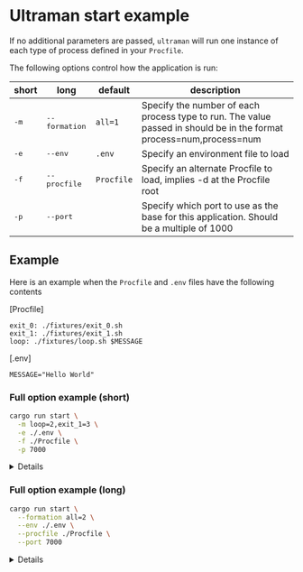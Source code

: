 # Ultraman start example

If no additional parameters are passed, `ultraman` will run one instance of each type of process defined in your `Procfile`.  

The following options control how the application is run:

|short|long|default|description|
|-----|----|-------|-----------|
|<kbd>-m</kbd>|<kbd>--formation</kbd>|`all=1`|Specify the number of each process type to run. The value passed in should be in the format process=num,process=num|
|<kbd>-e</kbd>|<kbd>--env</kbd>|`.env`|Specify an environment file to load|
|<kbd>-f</kbd>|<kbd>--procfile</kbd>|`Procfile`|Specify an alternate Procfile to load, implies -d at the Procfile root|
|<kbd>-p</kbd>|<kbd>--port</kbd>||Specify which port to use as the base for this application. Should be a multiple of 1000|

## Example

Here is an example when the `Procfile` and `.env` files have the following contents

[Procfile]
```
exit_0: ./fixtures/exit_0.sh
exit_1: ./fixtures/exit_1.sh
loop: ./fixtures/loop.sh $MESSAGE
```

[.env]
```
MESSAGE="Hello World"
```

### Full option example (short)

```bash
cargo run start \
  -m loop=2,exit_1=3 \
  -e ./.env \
  -f ./Procfile \
  -p 7000
```

<details>

```
13:04:47 system    | exit_1.2  start at pid: 14651
13:04:48 system    | loop.2    start at pid: 14655
13:04:47 system    | exit_1.3  start at pid: 14652
13:04:47 system    | loop.1    start at pid: 14653
13:04:48 system    | exit_1.1  start at pid: 14654
13:04:49 loop.2    | Hello World
13:04:49 loop.1    | Hello World
13:04:50 exit_1.3  | failed
13:04:50 exit_1.1  | failed
13:04:50 exit_1.2  | failed
13:04:50 exit_1.1  | exited with code 1
13:04:50 system    | sending SIGTERM for exit_1.2  at pid 14651
13:04:50 system    | sending SIGTERM for loop.2    at pid 14655
13:04:50 system    | sending SIGTERM for exit_1.3  at pid 14652
13:04:50 system    | sending SIGTERM for loop.1    at pid 14653
13:04:50 exit_1.3  | exited with code 1
13:04:50 system    | sending SIGTERM for exit_1.2  at pid 14651
13:04:50 system    | sending SIGTERM for loop.2    at pid 14655
13:04:50 system    | sending SIGTERM for loop.1    at pid 14653
13:04:50 exit_1.2  | exited with code 1
13:04:50 system    | sending SIGTERM for loop.2    at pid 14655
13:04:50 system    | sending SIGTERM for loop.1    at pid 14653
13:04:50 loop.2    | terminated by SIGTERM
13:04:50 loop.1    | terminated by SIGTERM
```

</details>

### Full option example (long)

```bash
cargo run start \
  --formation all=2 \
  --env ./.env \
  --procfile ./Procfile \
  --port 7000
```

<details>

```
13:05:59 system    | exit_1.1  start at pid: 14847
13:05:59 system    | loop.1    start at pid: 14848
13:05:59 system    | loop.2    start at pid: 14849
13:05:59 system    | exit_0.2  start at pid: 14850
13:05:59 system    | exit_0.1  start at pid: 14851
13:05:59 system    | exit_1.2  start at pid: 14852
13:06:00 loop.1    | Hello World
13:06:00 loop.2    | Hello World
13:06:01 loop.2    | Hello World
13:06:01 exit_1.1  | failed
13:06:01 loop.1    | Hello World
13:06:01 exit_1.2  | failed
13:06:01 exit_1.1  | exited with code 1
13:06:01 system    | sending SIGTERM for loop.1    at pid 14848
13:06:01 system    | sending SIGTERM for loop.2    at pid 14849
13:06:01 system    | sending SIGTERM for exit_0.2  at pid 14850
13:06:01 system    | sending SIGTERM for exit_0.1  at pid 14851
13:06:01 system    | sending SIGTERM for exit_1.2  at pid 14852
13:06:01 exit_1.2  | exited with code 1
13:06:01 system    | sending SIGTERM for loop.1    at pid 14848
13:06:01 system    | sending SIGTERM for loop.2    at pid 14849
13:06:01 system    | sending SIGTERM for exit_0.2  at pid 14850
13:06:01 system    | sending SIGTERM for exit_0.1  at pid 14851
13:06:01 loop.2    | terminated by SIGTERM
13:06:01 exit_0.2  | terminated by SIGTERM
13:06:01 exit_0.1  | terminated by SIGTERM
13:06:01 loop.1    | terminated by SIGTERM
```

</details>
